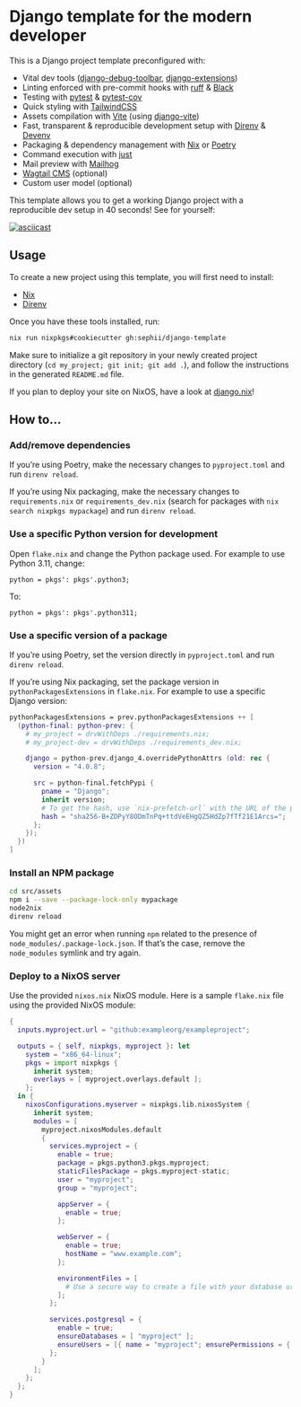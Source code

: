 # Django template for the modern developer

This is a Django project template preconfigured with:

* Vital dev tools ([django-debug-toolbar](https://github.com/jazzband/django-debug-toolbar/), [django-extensions](https://github.com/django-extensions/django-extensions/))
* Linting enforced with pre-commit hooks with [ruff](https://github.com/charliermarsh/ruff) & [Black](https://github.com/psf/black)
* Testing with [pytest](https://docs.pytest.org/) & [pytest-cov](https://pypi.org/project/pytest-cov/)
* Quick styling with [TailwindCSS](https://tailwindcss.com/)
* Assets compilation with [Vite](https://vitejs.dev/) (using [django-vite](https://github.com/MrBin99/django-vite))
* Fast, transparent & reproducible development setup with [Direnv](https://direnv.net/) & [Devenv](https://devenv.sh/)
* Packaging & dependency management with [Nix](https://nixos.org/) or [Poetry](https://python-poetry.org/)
* Command execution with [just](https://just.systems/)
* Mail preview with [Mailhog](https://github.com/mailhog/MailHog)
* [Wagtail CMS](https://wagtail.org/) (optional)
* Custom user model (optional)

This template allows you to get a working Django project with a reproducible dev
setup in 40 seconds! See for yourself:

[![asciicast](https://asciinema.org/a/MKghHwn6URYEGeHm0I3Z1uJqY.svg)](https://asciinema.org/a/MKghHwn6URYEGeHm0I3Z1uJqY)

## Usage

To create a new project using this template, you will first need to install:

* [Nix](https://github.com/DeterminateSystems/nix-installer)
* [Direnv](https://github.com/direnv/direnv)

Once you have these tools installed, run:

```sh
nix run nixpkgs#cookiecutter gh:sephii/django-template
```

Make sure to initialize a git repository in your newly created project directory
(`cd my_project; git init; git add .`), and follow the instructions in the
generated `README.md` file.

If you plan to deploy your site on NixOS, have a look at
[django.nix](https://github.com/sephii/django.nix)!

## How to…

### Add/remove dependencies

If you’re using Poetry, make the necessary changes to `pyproject.toml` and run `direnv reload`.

If you’re using Nix packaging, make the necessary changes to `requirements.nix`
or `requirements_dev.nix` (search for packages with `nix search nixpkgs mypackage`)
and run `direnv reload`.

### Use a specific Python version for development

Open `flake.nix` and change the Python package used. For example to use Python 3.11, change:

```
python = pkgs': pkgs'.python3;
```

To:

```
python = pkgs': pkgs'.python311;
```

### Use a specific version of a package

If you’re using Poetry, set the version directly in `pyproject.toml` and run `direnv reload`.

If you’re using Nix packaging, set the package version in
`pythonPackagesExtensions` in `flake.nix`. For example to use a specific Django
version:

```nix
pythonPackagesExtensions = prev.pythonPackagesExtensions ++ [
  (python-final: python-prev: {
    # my_project = drvWithDeps ./requirements.nix;
    # my_project-dev = drvWithDeps ./requirements_dev.nix;

    django = python-prev.django_4.overridePythonAttrs (old: rec {
      version = "4.0.8";

      src = python-final.fetchPypi {
        pname = "Django";
        inherit version;
        # To get the hash, use `nix-prefetch-url` with the URL of the package on PyPI
        hash = "sha256-B+ZDPyY8ODmTnPq+ttdVeEHgQZ5HdZp7fTf21E1Arcs=";
      };
    });
  })
]
```

### Install an NPM package

``` sh
cd src/assets
npm i --save --package-lock-only mypackage
node2nix
direnv reload
```

You might get an error when running `npm` related to the presence of
`node_modules/.package-lock.json`. If that’s the case, remove the `node_modules`
symlink and try again.

### Deploy to a NixOS server

Use the provided `nixos.nix` NixOS module. Here is a sample `flake.nix` file
using the provided NixOS module:

``` nix
{
  inputs.myproject.url = "github:exampleorg/exampleproject";

  outputs = { self, nixpkgs, myproject }: let
    system = "x86_64-linux";
    pkgs = import nixpkgs {
      inherit system;
      overlays = [ myproject.overlays.default ];
    };
  in {
    nixosConfigurations.myserver = nixpkgs.lib.nixosSystem {
      inherit system;
      modules = [
        myproject.nixosModules.default
        {
          services.myproject = {
            enable = true;
            package = pkgs.python3.pkgs.myproject;
            staticFilesPackage = pkgs.myproject-static;
            user = "myproject";
            group = "myproject";

            appServer = {
              enable = true;
            };

            webServer = {
              enable = true;
              hostName = "www.example.com";
            };

            environmentFiles = [
              # Use a secure way to create a file with your database url and secret key, eg. https://github.com/ryantm/agenix
            ];
          };

          services.postgresql = {
            enable = true;
            ensureDatabases = [ "myproject" ];
            ensureUsers = [{ name = "myproject"; ensurePermissions = { "DATABASE myproject" = "ALL PRIVILEGES"; }; }];
          };
        }
      ];
    };
  };
}
```
